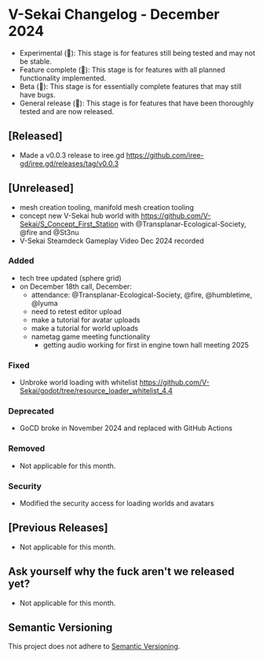 # V-Sekai Changelog - December 2024

- Experimental (🧪): This stage is for features still being tested and may not be stable.
- Feature complete (🎯): This stage is for features with all planned functionality implemented.
- Beta (🚧): This stage is for essentially complete features that may still have bugs.
- General release (🚀): This stage is for features that have been thoroughly tested and are now released.

## [Released]

- Made a v0.0.3 release to iree.gd https://github.com/iree-gd/iree.gd/releases/tag/v0.0.3

## [Unreleased]

- mesh creation tooling, manifold mesh creation tooling
- concept new V-Sekai hub world with https://github.com/V-Sekai/S_Concept_First_Station with @Transplanar-Ecological-Society, @fire and @St3nu
- V-Sekai Steamdeck Gameplay Video Dec 2024 recorded

### Added

- tech tree updated (sphere grid)
- on December 18th call, December:
  - attendance: @Transplanar-Ecological-Society, @fire, @humbletime, @lyuma
  - need to retest editor upload
  - make a tutorial for avatar uploads
  - make a tutorial for world uploads
  - nametag game meeting functionality
    - getting audio working for first in engine town hall meeting 2025

### Fixed

- Unbroke world loading with whitelist https://github.com/V-Sekai/godot/tree/resource_loader_whitelist_4.4

### Deprecated

- GoCD broke in November 2024 and replaced with GitHub Actions

### Removed

- Not applicable for this month.

### Security

-  Modified the security access for loading worlds and avatars

## [Previous Releases]

- Not applicable for this month.

## Ask yourself why the fuck aren't we released yet?

- Not applicable for this month.

## Semantic Versioning

This project does not adhere to [Semantic Versioning](https://semver.org/spec/v2.0.0.html).
